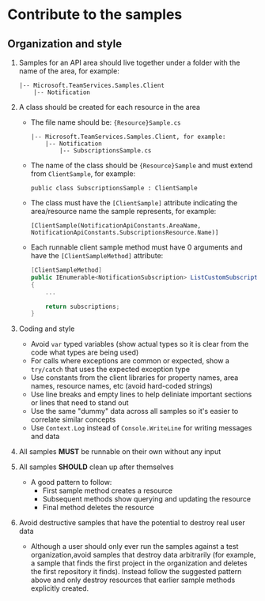 # Contribute to the samples

## Organization and style

1. Samples for an API area should live together under a folder with the name of the area, for example:
   ```
   |-- Microsoft.TeamServices.Samples.Client
       |-- Notification
   ```

2. A  class should be created for each resource in the area
   * The file name should be: `{Resource}Sample.cs`
     ```
     |-- Microsoft.TeamServices.Samples.Client, for example:
         |-- Notification
             |-- SubscriptionsSample.cs
     ```
   * The name of the class should be `{Resource}Sample` and must extend from `ClientSample`, for example:
     ```
     public class SubscriptionsSample : ClientSample
     ```
   * The class must have the `[ClientSample]` attribute indicating the area/resource name the sample represents, for example:
     ```
     [ClientSample(NotificationApiConstants.AreaName, NotificationApiConstants.SubscriptionsResource.Name)]
     ```      
   * Each runnable client sample method must have 0 arguments and have the `[ClientSampleMethod]` attribute:
     ```cs
     [ClientSampleMethod]
     public IEnumerable<NotificationSubscription> ListCustomSubscriptions()
     {
         ...

         return subscriptions;
     }
     ```

3. Coding and style
   * Avoid `var` typed variables (show actual types so it is clear from the code what types are being used)
   * For calls where exceptions are common or expected, show a `try/catch` that uses the expected exception type
   * Use constants from the client libraries for property names, area names, resource names, etc (avoid hard-coded strings)
   * Use line breaks and empty lines to help deliniate important sections or lines that need to stand out
   * Use the same "dummy" data across all samples so it's easier to correlate similar concepts
   * Use `Context.Log` instead of `Console.WriteLine` for writing messages and data

4. All samples **MUST** be runnable on their own without any input

5. All samples **SHOULD** clean up after themselves
   * A good pattern to follow:
     * First sample method creates a resource
     * Subsequent methods show querying and updating the resource
     * Final method deletes the resource
     
6. Avoid destructive samples that have the potential to destroy real user data
   * Although a user should only ever run the samples against a test organization,avoid samples that destroy data arbitrarily (for example, a sample that finds the first project in the organization and deletes the first repository it finds). Instead follow the suggested pattern above and only destroy resources that earlier sample methods explicitly created.
